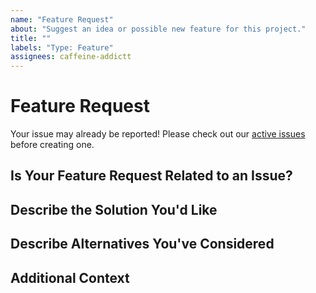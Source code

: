 ```yaml
---
name: "Feature Request"
about: "Suggest an idea or possible new feature for this project."
title: ""
labels: "Type: Feature"
assignees: caffeine-addictt
---
```


# Feature Request

Your issue may already be reported!
Please check out our [active issues](https://github.com/caffeine-addictt/template/issues) before creating one.

## Is Your Feature Request Related to an Issue?

<!--
If yes, provide a clear and concise description of what the problem is
E.g.:
  Issue #
  I'm always frustrated when...
-->

## Describe the Solution You'd Like

<!--
A clear and concise description of what you'd like
-->

## Describe Alternatives You've Considered

<!--
A clear and concise description of other alternatives you have considered
-->

## Additional Context

<!--
Any other extra context or information
-->
